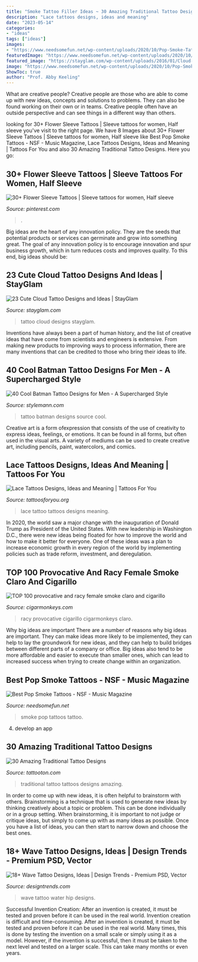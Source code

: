 ```yaml
---
title: "Smoke Tattoo Filler Ideas ~ 30 Amazing Traditional Tattoo Designs"
description: "Lace tattoos designs, ideas and meaning"
date: "2023-05-14"
categories:
- "ideas"
tags: ["ideas"]
images:
- "https://www.needsomefun.net/wp-content/uploads/2020/10/Pop-Smoke-Tattoo5.jpg"
featuredImage: "https://www.needsomefun.net/wp-content/uploads/2020/10/Pop-Smoke-Tattoo5.jpg"
featured_image: "https://stayglam.com/wp-content/uploads/2016/01/Cloud-Tattoo-Ideas-and-Designs.jpg"
image: "https://www.needsomefun.net/wp-content/uploads/2020/10/Pop-Smoke-Tattoo5.jpg"
ShowToc: true
author: "Prof. Abby Keeling"
---
```



What are creative people?
Creative people are those who are able to come up with new ideas, concepts and solutions to problems. They can also be found working on their own or in teams. Creative people often have an outside perspective and can see things in a different way than others.

	

		
looking for 30+ Flower Sleeve Tattoos | Sleeve tattoos for women, Half sleeve you've visit to the right page. We have 8 Images about 30+ Flower Sleeve Tattoos | Sleeve tattoos for women, Half sleeve like Best Pop Smoke Tattoos - NSF - Music Magazine, Lace Tattoos Designs, Ideas and Meaning | Tattoos For You and also 30 Amazing Traditional Tattoo Designs. Here you go:
		
    
## 30+ Flower Sleeve Tattoos | Sleeve Tattoos For Women, Half Sleeve

<img loading=lazy src="https://i.pinimg.com/736x/25/eb/0b/25eb0b1fec3fb7f92ac92c770d64562b.jpg" onerror="this.onerror=null;this.src='https://tse2.mm.bing.net/th?id=OIP.Qg9NynKqxrIge8cnCUoKnwHaI_&amp;pid=15.1';" alt="30+ Flower Sleeve Tattoos | Sleeve tattoos for women, Half sleeve">

_Source: pinterest.com_

>. 

	

Big ideas are the heart of any innovation policy. They are the seeds that potential products or services can germinate and grow into something great. The goal of any innovation policy is to encourage innovation and spur business growth, which in turn reduces costs and improves quality. To this end, big ideas should be: 

    
## 23 Cute Cloud Tattoo Designs And Ideas | StayGlam

<img loading=lazy src="https://stayglam.com/wp-content/uploads/2016/01/Cloud-Tattoo-Ideas-and-Designs.jpg" onerror="this.onerror=null;this.src='https://tse2.mm.bing.net/th?id=OIP.5FmgRvDtR_2cTWK7jsjSngHaEf&amp;pid=15.1';" alt="23 Cute Cloud Tattoo Designs and Ideas | StayGlam">

_Source: stayglam.com_

>tattoo cloud designs stayglam. 

	

Inventions have always been a part of human history, and the list of creative ideas that have come from scientists and engineers is extensive. From making new products to improving ways to process information, there are many inventions that can be credited to those who bring their ideas to life.

    
## 40 Cool Batman Tattoo Designs For Men - A Supercharged Style

<img loading=lazy src="https://stylemann.com/wp-content/uploads/2016/11/batman-tattoo-28-650x650.jpg" onerror="this.onerror=null;this.src='https://tse1.mm.bing.net/th?id=OIP.jTZpOZWI5-fEZ9X8732pDQHaHa&amp;pid=15.1';" alt="40 Cool Batman Tattoo Designs for Men - A Supercharged Style">

_Source: stylemann.com_

>tattoo batman designs source cool. 

	

Creative art is a form ofexpression that consists of the use of creativity to express ideas, feelings, or emotions. It can be found in all forms, but often used in the visual arts. A variety of mediums can be used to create creative art, including pencils, paint, watercolors, and comics.

    
## Lace Tattoos Designs, Ideas And Meaning | Tattoos For You

<img loading=lazy src="http://www.tattoosforyou.org/wp-content/uploads/2013/10/Lace-Tattoo.jpg" onerror="this.onerror=null;this.src='https://tse2.mm.bing.net/th?id=OIP.QVfOmcToshU4bChSJOmYoQHaLG&amp;pid=15.1';" alt="Lace Tattoos Designs, Ideas and Meaning | Tattoos For You">

_Source: tattoosforyou.org_

>lace tattoo tattoos designs meaning. 

	

In 2020, the world saw a major change with the inauguration of Donald Trump as President of the United States. With new leadership in Washington D.C., there were new ideas being floated for how to improve the world and how to make it better for everyone. One of these ideas was a plan to increase economic growth in every region of the world by implementing policies such as trade reform, investment, and deregulation.

    
## TOP 100 Provocative And Racy Female Smoke Claro And Cigarillo

<img loading=lazy src="http://cigarmonkeys.com/wp-content/uploads/2019/11/provocative-and-racy-female-smoke-claro-cigarillo-cigarmonkeys.com-cigar-life-13.jpg" onerror="this.onerror=null;this.src='https://tse2.mm.bing.net/th?id=OIP.o-Xxhgq464FelvQrfv_MiADMEy&amp;pid=15.1';" alt="TOP 100 provocative and racy female smoke claro and cigarillo">

_Source: cigarmonkeys.com_

>racy provocative cigarillo cigarmonkeys claro. 

	

Why big ideas are important
There are a number of reasons why big ideas are important. They can make ideas more likely to be implemented, they can help to lay the groundwork for new ideas, and they can help to build bridges between different parts of a company or office. Big ideas also tend to be more affordable and easier to execute than smaller ones, which can lead to increased success when trying to create change within an organization.

    
## Best Pop Smoke Tattoos - NSF - Music Magazine

<img loading=lazy src="https://www.needsomefun.net/wp-content/uploads/2020/10/Pop-Smoke-Tattoo5.jpg" onerror="this.onerror=null;this.src='https://tse1.mm.bing.net/th?id=OIP.NFwuJAWYqndX8wUMgoxFpQAAAA&amp;pid=15.1';" alt="Best Pop Smoke Tattoos - NSF - Music Magazine">

_Source: needsomefun.net_

>smoke pop tattoos tattoo. 

	

4. develop an app

    
## 30 Amazing Traditional Tattoo Designs

<img loading=lazy src="https://tattooton.com/wp-content/uploads/2013/11/traditional-tattoos-5.jpg" onerror="this.onerror=null;this.src='https://tse1.mm.bing.net/th?id=OIP.hTwQVT7jacyvIBKWCJiRSQHaJ3&amp;pid=15.1';" alt="30 Amazing Traditional Tattoo Designs">

_Source: tattooton.com_

>traditional tattoo tattoos designs amazing. 

	

In order to come up with new ideas, it is often helpful to brainstorm with others. Brainstorming is a technique that is used to generate new ideas by thinking creatively about a topic or problem. This can be done individually or in a group setting. When brainstorming, it is important to not judge or critique ideas, but simply to come up with as many ideas as possible. Once you have a list of ideas, you can then start to narrow down and choose the best ones.

    
## 18+ Wave Tattoo Designs, Ideas | Design Trends - Premium PSD, Vector

<img loading=lazy src="https://images.designtrends.com/wp-content/uploads/2016/02/25091309/Colorful-Wave-on-Hip.jpg" onerror="this.onerror=null;this.src='https://tse3.mm.bing.net/th?id=OIP.OWjpqp61eNBt2mLRPXHTDQHaHa&amp;pid=15.1';" alt="18+ Wave Tattoo Designs, Ideas | Design Trends - Premium PSD, Vector">

_Source: designtrends.com_

>wave tattoo water hip designs. 

	

Successful Invention Creation: After an invention is created, it must be tested and proven before it can be used in the real world.
Invention creation is difficult and time-consuming. After an invention is created, it must be tested and proven before it can be used in the real world. Many times, this is done by testing the invention on a small scale or simply using it as a model. However, if the invention is successful, then it must be taken to the next level and tested on a larger scale. This can take many months or even years.


